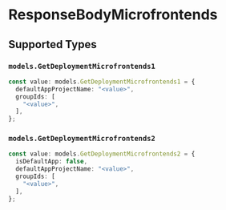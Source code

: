 # ResponseBodyMicrofrontends


## Supported Types

### `models.GetDeploymentMicrofrontends1`

```typescript
const value: models.GetDeploymentMicrofrontends1 = {
  defaultAppProjectName: "<value>",
  groupIds: [
    "<value>",
  ],
};
```

### `models.GetDeploymentMicrofrontends2`

```typescript
const value: models.GetDeploymentMicrofrontends2 = {
  isDefaultApp: false,
  defaultAppProjectName: "<value>",
  groupIds: [
    "<value>",
  ],
};
```

